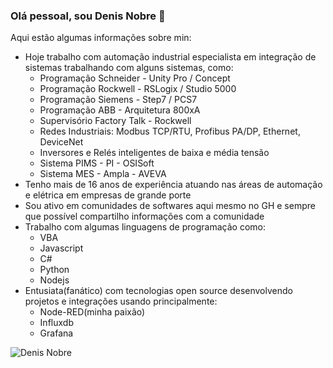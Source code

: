 ### Olá pessoal, sou Denis Nobre 👋

Aqui estão algumas informações sobre min:

- Hoje trabalho com automação industrial especialista em integração de sistemas trabalhando com alguns sistemas, como:
  - Programação Schneider - Unity Pro / Concept
  - Programação Rockwell - RSLogix / Studio 5000
  - Programação Siemens - Step7 / PCS7
  - Programação ABB - Arquitetura 800xA
  - Supervisório Factory Talk - Rockwell
  - Redes Industriais: Modbus TCP/RTU, Profibus PA/DP, Ethernet, DeviceNet
  - Inversores e Relés inteligentes de baixa e média tensão
  - Sistema PIMS - PI - OSISoft
  - Sistema MES - Ampla - AVEVA
- Tenho mais de 16 anos de experiência atuando nas áreas de automação e elétrica em empresas de grande porte
- Sou ativo em comunidades de softwares aqui mesmo no GH e sempre que possível compartilho informações com a comunidade
- Trabalho com algumas linguagens de programação como:
  - VBA
  - Javascript
  - C#
  - Python <i class="devicon-python-plain-wordmark colored"></i>
  - Nodejs
- Entusiata(fanático) com tecnologias open source desenvolvendo projetos e integrações usando principalmente:
  - Node-RED(minha paixão)
  - Influxdb
  - Grafana

![Denis Nobre](https://github-readme-stats.vercel.app/api?username=dedynobre&show_icons=true&theme=radical)

